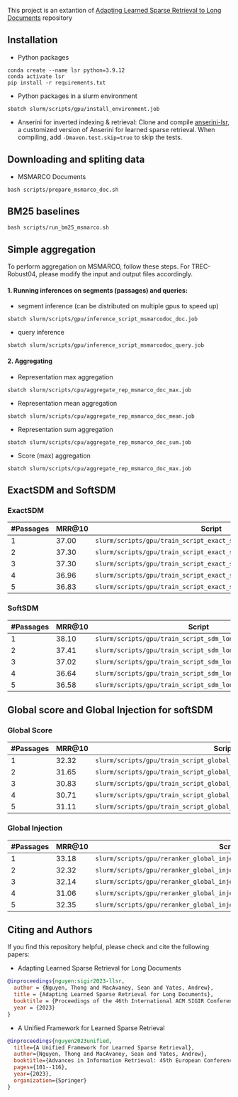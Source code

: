 This project is an extantion of [Adapting Learned Sparse Retrieval to Long Documents](https://github.com/thongnt99/lsr-long) repository

## Installation 
- Python packages
```console
conda create --name lsr python=3.9.12
conda activate lsr
pip install -r requirements.txt
```
- Python packages in a slurm environment
```console
sbatch slurm/scripts/gpu/install_environment.job
```
- Anserini for inverted indexing & retrieval:  Clone and compile [anserini-lsr](https://github.com/thongnt99/anserini-lsr), a customized version of Anserini for learned sparse retrieval. When compiling, add ```-Dmaven.test.skip=true``` to skip the tests.

## Downloading and spliting data 

* MSMARCO Documents
```console
bash scripts/prepare_msmarco_doc.sh
```
## BM25 baselines
```console
bash scripts/run_bm25_msmarco.sh 
```
## Simple aggregation 
To perform aggregation on MSMARCO, follow these steps. For TREC-Robust04, please modify the input and output files accordingly.
#### 1. Running inferences on segments (passages) and queries:
- segment inference (can be distributed on multiple gpus to speed up)
```console
sbatch slurm/scripts/gpu/inference_script_msmarcodoc_doc.job
```
- query inference
```console
sbatch slurm/scripts/gpu/inference_script_msmarcodoc_query.job
```
#### 2. Aggregating
- Representation max aggregation 
```console
sbatch slurm/scripts/cpu/aggregate_rep_msmarco_doc_max.job
```
- Representation mean aggregation
```console
sbatch slurm/scripts/cpu/aggregate_rep_msmarco_doc_mean.job
```
- Representation sum aggregation
```console
sbatch slurm/scripts/cpu/aggregate_rep_msmarco_doc_sum.job
```
- Score (max) aggregation
```console
sbatch slurm/scripts/cpu/aggregate_rep_msmarco_doc_max.job
```
## ExactSDM and SoftSDM

### ExactSDM 
| #Passages | MRR@10 | Script | 
|--------------|--------|---------|
| 1            |  37.00 | ```slurm/scripts/gpu/train_script_exact_sdm_long_reranker_1_psg.job``` |  
| 2            |  37.30 | ```slurm/scripts/gpu/train_script_exact_sdm_long_reranker_2_psg.sh``` |  
| 3            |  37.30 | ```slurm/scripts/gpu/train_script_exact_sdm_long_reranker_3_psg.sh``` |  
| 4            |  36.96 | ```slurm/scripts/gpu/train_script_exact_sdm_long_reranker_4_psg.sh``` |  
| 5            |  36.83 | ```slurm/scripts/gpu/train_script_exact_sdm_long_reranker_5_psg.sh``` |  

### SoftSDM

| #Passages | MRR@10 | Script | 
|--------------|--------|--------|
| 1            |  38.10 | ```slurm/scripts/gpu/train_script_sdm_long_reranker_1_psg.sh``` |  
| 2            |  37.41 | ```slurm/scripts/gpu/train_script_sdm_long_reranker_2_psg.sh``` |  
| 3            |  37.02 | ```slurm/scripts/gpu/train_script_sdm_long_reranker_3_psg.sh``` |  
| 4            |  36.64 | ```slurm/scripts/gpu/train_script_sdm_long_reranker_4_psg.sh``` |  
| 5            |  36.58 | ```slurm/scripts/gpu/train_script_sdm_long_reranker_5_psg.sh``` |  

## Global score and Global Injection for softSDM


### Global Score

| #Passages | MRR@10 | Script | 
|--------------|--------|--------|
| 1            |  32.32 | ```slurm/scripts/gpu/train_script_global_score_sdm_long_reranker_1_psg.job``` |  
| 2            |  31.65 | ```slurm/scripts/gpu/train_script_global_score_sdm_long_reranker_2_psg.job``` |  
| 3            |  30.83 | ```slurm/scripts/gpu/train_script_global_score_sdm_long_reranker_3_psg.job``` |  
| 4            |  30.71 | ```slurm/scripts/gpu/train_script_global_score_sdm_long_reranker_4_psg.job``` |  
| 5            |  31.11 | ```slurm/scripts/gpu/train_script_global_score_sdm_long_reranker_5_psg.job``` |  

### Global Injection 
| #Passages | MRR@10 | Script | 
|--------------|--------|--------|
| 1            |  33.18 | ```slurm/scripts/gpu/reranker_global_injected_qmlp_dmlm_msmarco_doc_1_psg.job``` |  
| 2            |  32.32 | ```slurm/scripts/gpu/reranker_global_injected_qmlp_dmlm_msmarco_doc_2_psg.job``` |  
| 3            |  32.14 | ```slurm/scripts/gpu/reranker_global_injected_qmlp_dmlm_msmarco_doc_3_psg.job``` |  
| 4            |  31.06 | ```slurm/scripts/gpu/reranker_global_injected_qmlp_dmlm_msmarco_doc_4_psg.job``` |  
| 5            |  32.35 | ```slurm/scripts/gpu/reranker_global_injected_qmlp_dmlm_msmarco_doc_5_psg.job``` |  

## Citing and Authors 
If you find this repository helpful, please check and cite the following papers:
- Adapting Learned Sparse Retrieval for Long Documents
```bibtex
@inproceedings{nguyen:sigir2023-llsr,
  author = {Nguyen, Thong and MacAvaney, Sean and Yates, Andrew},
  title = {Adapting Learned Sparse Retrieval for Long Documents},
  booktitle = {Proceedings of the 46th International ACM SIGIR Conference on Research and Development in Information Retrieval},
  year = {2023}
}

```
- A Unified Framework for Learned Sparse Retrieval
```bibtex
@inproceedings{nguyen2023unified,
  title={A Unified Framework for Learned Sparse Retrieval},
  author={Nguyen, Thong and MacAvaney, Sean and Yates, Andrew},
  booktitle={Advances in Information Retrieval: 45th European Conference on Information Retrieval, ECIR 2023, Dublin, Ireland, April 2--6, 2023, Proceedings, Part III},
  pages={101--116},
  year={2023},
  organization={Springer}
}
```


